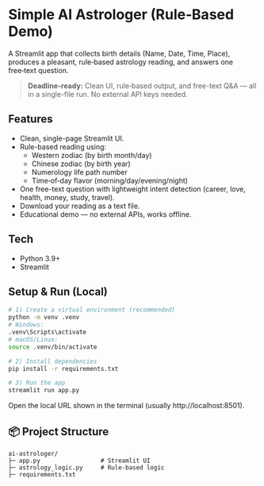 # Simple AI Astrologer (Rule‑Based Demo)

A Streamlit app that collects birth details (Name, Date, Time, Place), produces a pleasant, rule‑based astrology reading, and answers one free‑text question.

> **Deadline-ready:** Clean UI, rule‑based output, and free-text Q&A — all in a single-file run. No external API keys needed.

## Features
- Clean, single-page Streamlit UI.
- Rule-based reading using:
  - Western zodiac (by birth month/day)
  - Chinese zodiac (by birth year)
  - Numerology life path number
  - Time‑of‑day flavor (morning/day/evening/night)
- One free-text question with lightweight intent detection (career, love, health, money, study, travel).
- Download your reading as a text file.
- Educational demo — no external APIs, works offline.

## Tech
- Python 3.9+
- Streamlit

## Setup & Run (Local)
```bash
# 1) Create a virtual environment (recommended)
python -m venv .venv
# Windows:
.venv\Scripts\activate
# macOS/Linux:
source .venv/bin/activate

# 2) Install dependencies
pip install -r requirements.txt

# 3) Run the app
streamlit run app.py
```

Open the local URL shown in the terminal (usually http://localhost:8501).

## 📦 Project Structure
```
ai-astrologer/
├─ app.py                 # Streamlit UI
├─ astrology_logic.py     # Rule-based logic
├─ requirements.txt
```
